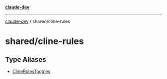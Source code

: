 [**claude-dev**](../../README.md)

***

[claude-dev](../../README.md) / shared/cline-rules

# shared/cline-rules

## Type Aliases

- [ClineRulesToggles](type-aliases/ClineRulesToggles.md)
